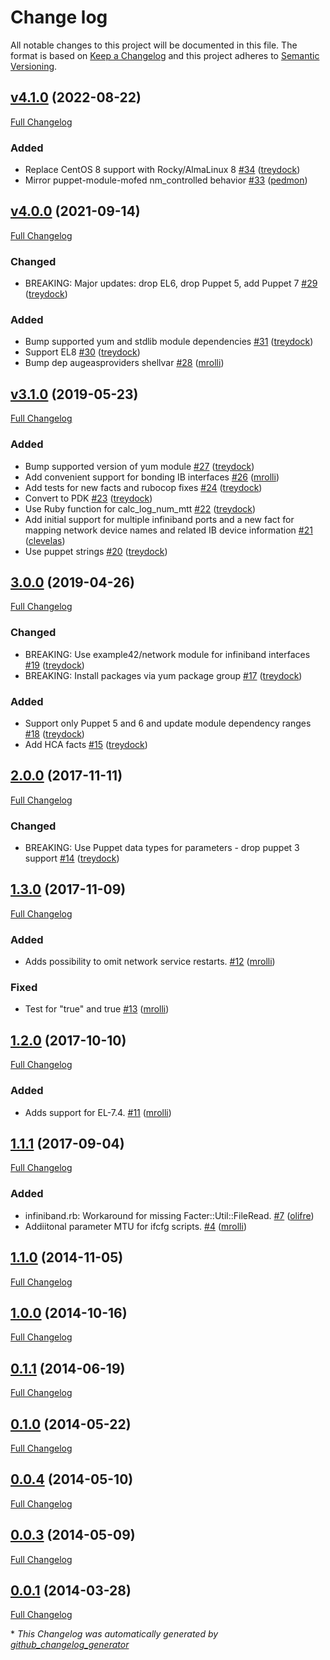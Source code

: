 # Change log

All notable changes to this project will be documented in this file. The format is based on [Keep a Changelog](http://keepachangelog.com/en/1.0.0/) and this project adheres to [Semantic Versioning](http://semver.org).

## [v4.1.0](https://github.com/treydock/puppet-infiniband/tree/v4.1.0) (2022-08-22)

[Full Changelog](https://github.com/treydock/puppet-infiniband/compare/v4.0.0...v4.1.0)

### Added

- Replace CentOS 8 support with Rocky/AlmaLinux 8 [\#34](https://github.com/treydock/puppet-infiniband/pull/34) ([treydock](https://github.com/treydock))
- Mirror puppet-module-mofed nm\_controlled behavior [\#33](https://github.com/treydock/puppet-infiniband/pull/33) ([pedmon](https://github.com/pedmon))

## [v4.0.0](https://github.com/treydock/puppet-infiniband/tree/v4.0.0) (2021-09-14)

[Full Changelog](https://github.com/treydock/puppet-infiniband/compare/v3.1.0...v4.0.0)

### Changed

- BREAKING: Major updates: drop EL6, drop Puppet 5, add Puppet 7 [\#29](https://github.com/treydock/puppet-infiniband/pull/29) ([treydock](https://github.com/treydock))

### Added

- Bump supported yum and stdlib module dependencies [\#31](https://github.com/treydock/puppet-infiniband/pull/31) ([treydock](https://github.com/treydock))
- Support EL8 [\#30](https://github.com/treydock/puppet-infiniband/pull/30) ([treydock](https://github.com/treydock))
- Bump dep augeasproviders shellvar [\#28](https://github.com/treydock/puppet-infiniband/pull/28) ([mrolli](https://github.com/mrolli))

## [v3.1.0](https://github.com/treydock/puppet-infiniband/tree/v3.1.0) (2019-05-23)

[Full Changelog](https://github.com/treydock/puppet-infiniband/compare/3.0.0...v3.1.0)

### Added

- Bump supported version of yum module [\#27](https://github.com/treydock/puppet-infiniband/pull/27) ([treydock](https://github.com/treydock))
- Add convenient support for bonding IB interfaces [\#26](https://github.com/treydock/puppet-infiniband/pull/26) ([mrolli](https://github.com/mrolli))
- Add tests for new facts and rubocop fixes [\#24](https://github.com/treydock/puppet-infiniband/pull/24) ([treydock](https://github.com/treydock))
- Convert to PDK [\#23](https://github.com/treydock/puppet-infiniband/pull/23) ([treydock](https://github.com/treydock))
- Use Ruby function for calc\_log\_num\_mtt [\#22](https://github.com/treydock/puppet-infiniband/pull/22) ([treydock](https://github.com/treydock))
- Add initial support for multiple infiniband ports and a new fact for mapping network device names and related IB device information [\#21](https://github.com/treydock/puppet-infiniband/pull/21) ([clevelas](https://github.com/clevelas))
- Use puppet strings [\#20](https://github.com/treydock/puppet-infiniband/pull/20) ([treydock](https://github.com/treydock))

## [3.0.0](https://github.com/treydock/puppet-infiniband/tree/3.0.0) (2019-04-26)

[Full Changelog](https://github.com/treydock/puppet-infiniband/compare/2.0.0...3.0.0)

### Changed

- BREAKING: Use example42/network module for infiniband interfaces [\#19](https://github.com/treydock/puppet-infiniband/pull/19) ([treydock](https://github.com/treydock))
- BREAKING: Install packages via yum package group [\#17](https://github.com/treydock/puppet-infiniband/pull/17) ([treydock](https://github.com/treydock))

### Added

- Support only Puppet 5 and 6 and update module dependency ranges [\#18](https://github.com/treydock/puppet-infiniband/pull/18) ([treydock](https://github.com/treydock))
- Add HCA facts [\#15](https://github.com/treydock/puppet-infiniband/pull/15) ([treydock](https://github.com/treydock))

## [2.0.0](https://github.com/treydock/puppet-infiniband/tree/2.0.0) (2017-11-11)

[Full Changelog](https://github.com/treydock/puppet-infiniband/compare/1.3.0...2.0.0)

### Changed

- BREAKING: Use Puppet data types for parameters - drop puppet 3 support [\#14](https://github.com/treydock/puppet-infiniband/pull/14) ([treydock](https://github.com/treydock))

## [1.3.0](https://github.com/treydock/puppet-infiniband/tree/1.3.0) (2017-11-09)

[Full Changelog](https://github.com/treydock/puppet-infiniband/compare/1.2.0...1.3.0)

### Added

- Adds possibility to omit network service restarts. [\#12](https://github.com/treydock/puppet-infiniband/pull/12) ([mrolli](https://github.com/mrolli))

### Fixed

- Test for "true" and true [\#13](https://github.com/treydock/puppet-infiniband/pull/13) ([mrolli](https://github.com/mrolli))

## [1.2.0](https://github.com/treydock/puppet-infiniband/tree/1.2.0) (2017-10-10)

[Full Changelog](https://github.com/treydock/puppet-infiniband/compare/1.1.1...1.2.0)

### Added

- Adds support for EL-7.4. [\#11](https://github.com/treydock/puppet-infiniband/pull/11) ([mrolli](https://github.com/mrolli))

## [1.1.1](https://github.com/treydock/puppet-infiniband/tree/1.1.1) (2017-09-04)

[Full Changelog](https://github.com/treydock/puppet-infiniband/compare/1.1.0...1.1.1)

### Added

- infiniband.rb: Workaround for missing Facter::Util::FileRead. [\#7](https://github.com/treydock/puppet-infiniband/pull/7) ([olifre](https://github.com/olifre))
- Addiitonal parameter MTU for ifcfg scripts. [\#4](https://github.com/treydock/puppet-infiniband/pull/4) ([mrolli](https://github.com/mrolli))

## [1.1.0](https://github.com/treydock/puppet-infiniband/tree/1.1.0) (2014-11-05)

[Full Changelog](https://github.com/treydock/puppet-infiniband/compare/1.0.0...1.1.0)

## [1.0.0](https://github.com/treydock/puppet-infiniband/tree/1.0.0) (2014-10-16)

[Full Changelog](https://github.com/treydock/puppet-infiniband/compare/0.1.1...1.0.0)

## [0.1.1](https://github.com/treydock/puppet-infiniband/tree/0.1.1) (2014-06-19)

[Full Changelog](https://github.com/treydock/puppet-infiniband/compare/0.1.0...0.1.1)

## [0.1.0](https://github.com/treydock/puppet-infiniband/tree/0.1.0) (2014-05-22)

[Full Changelog](https://github.com/treydock/puppet-infiniband/compare/0.0.4...0.1.0)

## [0.0.4](https://github.com/treydock/puppet-infiniband/tree/0.0.4) (2014-05-10)

[Full Changelog](https://github.com/treydock/puppet-infiniband/compare/0.0.3...0.0.4)

## [0.0.3](https://github.com/treydock/puppet-infiniband/tree/0.0.3) (2014-05-09)

[Full Changelog](https://github.com/treydock/puppet-infiniband/compare/0.0.1...0.0.3)

## [0.0.1](https://github.com/treydock/puppet-infiniband/tree/0.0.1) (2014-03-28)

[Full Changelog](https://github.com/treydock/puppet-infiniband/compare/811c4f4fb3e795285896bd67adc63ceb3c23b152...0.0.1)



\* *This Changelog was automatically generated by [github_changelog_generator](https://github.com/github-changelog-generator/github-changelog-generator)*
